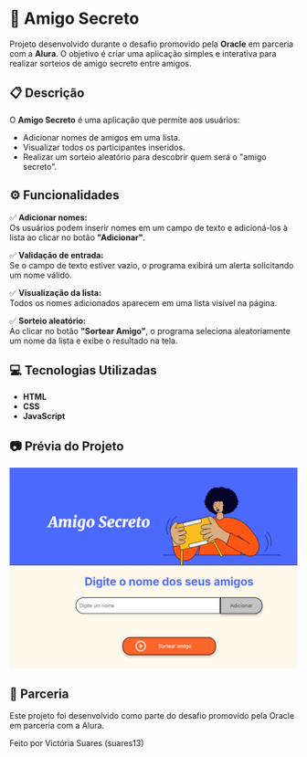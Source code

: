 # 🎉 Amigo Secreto

Projeto desenvolvido durante o desafio promovido pela **Oracle** em parceria com a **Alura**. O objetivo é criar uma aplicação simples e interativa para realizar sorteios de amigo secreto entre amigos.

## 📋 Descrição

O **Amigo Secreto** é uma aplicação que permite aos usuários:

- Adicionar nomes de amigos em uma lista.
- Visualizar todos os participantes inseridos.
- Realizar um sorteio aleatório para descobrir quem será o "amigo secreto".

## ⚙️ Funcionalidades

✅ **Adicionar nomes:**  
Os usuários podem inserir nomes em um campo de texto e adicioná-los à lista ao clicar no botão **"Adicionar"**.

✅ **Validação de entrada:**  
Se o campo de texto estiver vazio, o programa exibirá um alerta solicitando um nome válido.

✅ **Visualização da lista:**  
Todos os nomes adicionados aparecem em uma lista visível na página.

✅ **Sorteio aleatório:**  
Ao clicar no botão **"Sortear Amigo"**, o programa seleciona aleatoriamente um nome da lista e exibe o resultado na tela.

## 💻 Tecnologias Utilizadas

- **HTML**
- **CSS**
- **JavaScript**

## 📷 Prévia do Projeto
![Amigo Secreto](./assets/desafio.png)

## 🤝 Parceria
Este projeto foi desenvolvido como parte do desafio promovido pela Oracle em parceria com a Alura.

Feito por Victória Suares (suares13)

